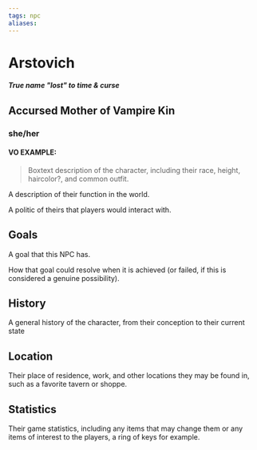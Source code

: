 ```yaml
---
tags: npc
aliases:
---
```

# Arstovich
##### True name "lost" to time & curse
## Accursed Mother of Vampire Kin
### she/her
#### VO EXAMPLE:

> Boxtext description of the character, including their race, height, haircolor?, and common outfit.

A description of their function in the world.

A politic of theirs that players would interact with.

## Goals
A goal that this NPC has.

How that goal could resolve when it is achieved (or failed, if this is considered a genuine possibility).

## History
A general history of the character, from their conception to their current state

## Location
Their place of residence, work, and other locations they may be found in, such as a favorite tavern or shoppe.

## Statistics
Their game statistics, including any items that may change them or any items of interest to the players, a ring of keys for example.